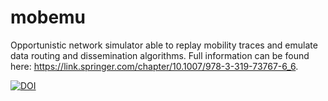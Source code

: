 # mobemu
Opportunistic network simulator able to replay mobility traces and emulate data routing and dissemination algorithms. Full information can be found here: https://link.springer.com/chapter/10.1007/978-3-319-73767-6_6.

[![DOI](https://zenodo.org/badge/68085978.svg)](https://zenodo.org/badge/latestdoi/68085978)
